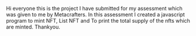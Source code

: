 Hi everyone this is the project I have submitted for my assessment which was given to me by Metacrafters.
In this assessment I created a javascript program to mint NFT, List NFT and To print the total supply of the nfts which are minted.
Thankyou.
